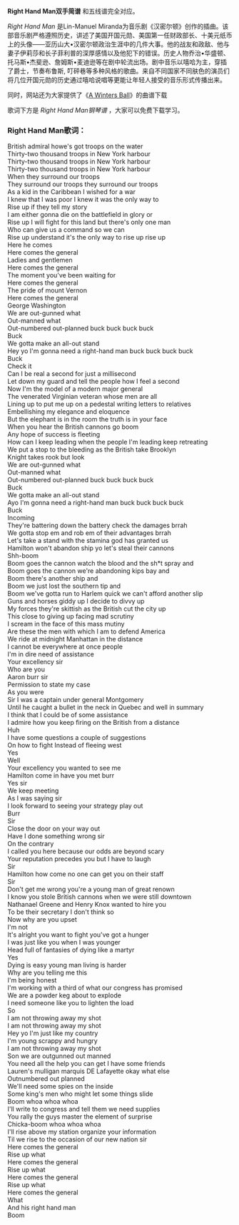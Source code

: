 

**Right Hand Man双手简谱** 和五线谱完全对应。

_Right Hand Man_ 是Lin-Manuel
Miranda为音乐剧《汉密尔顿》创作的插曲。该部音乐剧严格遵照历史，讲述了美国开国元勋、美国第一任财政部长、十美元纸币上的头像——亚历山大•汉密尔顿政治生涯中的几件大事。他的战友和政敌、他与妻子伊莉莎和长子菲利普的深厚感情以及他犯下的错误。历史人物乔治•华盛顿、托马斯•杰斐逊、詹姆斯•麦迪逊等在剧中轮流出场。剧中音乐以嘻哈为主，穿插了爵士，节奏布鲁斯,
叮砰巷等多种风格的歌曲。来自不同国家不同肤色的演员们将几位开国元勋的历史通过嘻哈说唱等更能让年轻人接受的音乐形式传播出来。

同时，网站还为大家提供了《[A Winters Ball](Music-10697-A-Winters-Ball-汉密尔顿音乐剧插曲.html "A
Winters Ball")》的曲谱下载

歌词下方是 _Right Hand Man钢琴谱_ ，大家可以免费下载学习。

### Right Hand Man歌词：

British admiral howe's got troops on the water  
Thirty-two thousand troops in New York harbour  
Thirty-two thousand troops in New York harbour  
Thirty-two thousand troops in New York harbour  
When they surround our troops  
They surround our troops they surround our troops  
As a kid in the Caribbean I wished for a war  
I knew that I was poor I knew it was the only way to  
Rise up if they tell my story  
I am either gonna die on the battlefield in glory or  
Rise up I will fight for this land but there's only one man  
Who can give us a command so we can  
Rise up understand it's the only way to rise up rise up  
Here he comes  
Here comes the general  
Ladies and gentlemen  
Here comes the general  
The moment you've been waiting for  
Here comes the general  
The pride of mount Vernon  
Here comes the general  
George Washington  
We are out-gunned what  
Out-manned what  
Out-numbered out-planned buck buck buck buck  
Buck  
We gotta make an all-out stand  
Hey yo I'm gonna need a right-hand man buck buck buck buck  
Buck  
Check it  
Can I be real a second for just a millisecond  
Let down my guard and tell the people how I feel a second  
Now I'm the model of a modern major general  
The venerated Virginian veteran whose men are all  
Lining up to put me up on a pedestal writing letters to relatives  
Embellishing my elegance and eloquence  
But the elephant is in the room the truth is in your face  
When you hear the British cannons go boom  
Any hope of success is fleeting  
How can I keep leading when the people I'm leading keep retreating  
We put a stop to the bleeding as the British take Brooklyn  
Knight takes rook but look  
We are out-gunned what  
Out-manned what  
Out-numbered out-planned buck buck buck buck  
Buck  
We gotta make an all-out stand  
Ayo I'm gonna need a right-hand man buck buck buck buck  
Buck  
Incoming  
They're battering down the battery check the damages brrah  
We gotta stop em and rob em of their advantages brrah  
Let's take a stand with the stamina god has granted us  
Hamilton won't abandon ship yo let's steal their cannons  
Shh-boom  
Boom goes the cannon watch the blood and the sh*t spray and  
Boom goes the cannon we're abandoning kips bay and  
Boom there's another ship and  
Boom we just lost the southern tip and  
Boom we've gotta run to Harlem quick we can't afford another slip  
Guns and horses giddy up I decide to divvy up  
My forces they're skittish as the British cut the city up  
This close to giving up facing mad scrutiny  
I scream in the face of this mass mutiny  
Are these the men with which I am to defend America  
We ride at midnight Manhattan in the distance  
I cannot be everywhere at once people  
I'm in dire need of assistance  
Your excellency sir  
Who are you  
Aaron burr sir  
Permission to state my case  
As you were  
Sir I was a captain under general Montgomery  
Until he caught a bullet in the neck in Quebec and well in summary  
I think that I could be of some assistance  
I admire how you keep firing on the British from a distance  
Huh  
I have some questions a couple of suggestions  
On how to fight Instead of fleeing west  
Yes  
Well  
Your excellency you wanted to see me  
Hamilton come in have you met burr  
Yes sir  
We keep meeting  
As I was saying sir  
I look forward to seeing your strategy play out  
Burr  
Sir  
Close the door on your way out  
Have I done something wrong sir  
On the contrary  
I called you here because our odds are beyond scary  
Your reputation precedes you but I have to laugh  
Sir  
Hamilton how come no one can get you on their staff  
Sir  
Don't get me wrong you're a young man of great renown  
I know you stole British cannons when we were still downtown  
Nathanael Greene and Henry Knox wanted to hire you  
To be their secretary I don't think so  
Now why are you upset  
I'm not  
It's alright you want to fight you've got a hunger  
I was just like you when I was younger  
Head full of fantasies of dying like a martyr  
Yes  
Dying is easy young man living is harder  
Why are you telling me this  
I'm being honest  
I'm working with a third of what our congress has promised  
We are a powder keg about to explode  
I need someone like you to lighten the load  
So  
I am not throwing away my shot  
I am not throwing away my shot  
Hey yo I'm just like my country  
I'm young scrappy and hungry  
I am not throwing away my shot  
Son we are outgunned out manned  
You need all the help you can get I have some friends  
Lauren's mulligan marquis DE Lafayette okay what else  
Outnumbered out planned  
We'll need some spies on the inside  
Some king's men who might let some things slide  
Boom whoa whoa whoa  
I'll write to congress and tell them we need supplies  
You rally the guys master the element of surprise  
Chicka-boom whoa whoa whoa  
I'll rise above my station organize your information  
Til we rise to the occasion of our new nation sir  
Here comes the general  
Rise up what  
Here comes the general  
Rise up what  
Here comes the general  
Rise up what  
Here comes the general  
What  
And his right hand man  
Boom

